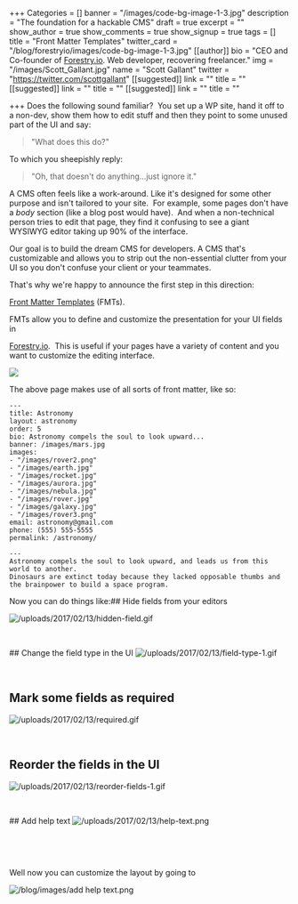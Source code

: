 +++
Categories = []
banner = "/images/code-bg-image-1-3.jpg"
description = "The foundation for a hackable CMS"
draft = true
excerpt = ""
show_author = true
show_comments = true
show_signup = true
tags = []
title = "Front Matter Templates"
twitter_card = "/blog/forestryio/images/code-bg-image-1-3.jpg"
[[author]]
bio = "CEO and Co-founder of <a href='https://forestry.io' title='Forestry.io CMS'>Forestry.io</a>. Web developer, recovering freelancer."
img = "/images/Scott_Gallant.jpg"
name = "Scott Gallant"
twitter = "https://twitter.com/scottgallant"
[[suggested]]
link = ""
title = ""
[[suggested]]
link = ""
title = ""
[[suggested]]
link = ""
title = ""

+++
Does the following sound familiar?  You set up a WP site, hand it off to a non-dev, show them how to edit stuff and then they point to some unused part of the UI and say:
<blockquote>
<p>"What does this do?"</p>
</blockquote>

To which you sheepishly reply:
<blockquote>
<p>"Oh, that doesn't do anything...just ignore it."</p>
</blockquote>

A CMS often feels like a work-around. Like it's designed for some other purpose and isn't tailored to your site.  For example, some pages don't have a *body* section (like a blog post would have).  And when a non-technical person tries to edit that page, they find it confusing to see a giant WYSIWYG editor taking up 90% of the interface.

Our goal is to build the dream CMS for developers. A CMS that's customizable and allows you to strip out the non-essential clutter from your UI so you don't confuse your client or your teammates.

That's why we're happy to announce the first step in this direction:

<a href="https://forestry.io/docs/setting-up-a-site/front-matter-templates/">Front Matter Templates</a> (FMTs).

FMTs allow you to define and customize the presentation for your UI fields in

<a href="https://forestry.io">Forestry.io</a>.  This is useful if your pages have a variety of content and you want to customize the editing interface.

<img src="/blog/images/front-matter-templates-1.jpg" class="wider-than-text">

The above page makes use of all sorts of front matter, like so:
<pre data-md-type="spec"><code>---
title: Astronomy
layout: astronomy
order: 5
bio: Astronomy compels the soul to look upward...
banner: /images/mars.jpg
images:
- "/images/rover2.png"
- "/images/earth.jpg"
- "/images/rocket.jpg"
- "/images/aurora.jpg"
- "/images/nebula.jpg"
- "/images/rover.jpg"
- "/images/galaxy.jpg"
- "/images/rover3.png"
email: astronomy@gmail.com
phone: (555) 555-5555
permalink: /astronomy/

---
Astronomy compels the soul to look upward, and leads us from this world to another.
Dinosaurs are extinct today because they lacked opposable thumbs and the brainpower to build a space program.
</code></pre>

Now you can do things like:## Hide fields from your editors


<img src="/uploads/2017/02/13/hidden-field.gif" alt="/uploads/2017/02/13/hidden-field.gif" class="">
<p class=""><br></p>## Change the field type in the UI


<img src="/uploads/2017/02/13/field-type-1.gif" alt="/uploads/2017/02/13/field-type-1.gif">
<p class=""><br></p>
<h2 class="">Mark some fields as required
</h2>
<img src="/uploads/2017/02/13/required.gif" alt="/uploads/2017/02/13/required.gif" class="">
<p class=""><br></p>
<h2 class="">Reorder the fields in the UI</h2>
<img src="/uploads/2017/02/13/reorder-fields-1.gif" alt="/uploads/2017/02/13/reorder-fields-1.gif">
<p class=""><br></p>## Add help text


<img src="/uploads/2017/02/13/help-text.png" alt="/uploads/2017/02/13/help-text.png">
<p class=""><br></p>
<p class=""><br></p>
<p class="">Well now you can customize the layout by going to</p>

<span class="image-wrapper media-wrapper" contenteditable="false"></span>

<img src="/blog/images/add%20help%20text.png" alt="/blog/images/add help text.png" class="">

<span class="image-wrapper media-wrapper" contenteditable="false"></span>

<span class="image-wrapper media-wrapper" contenteditable="false"></span>